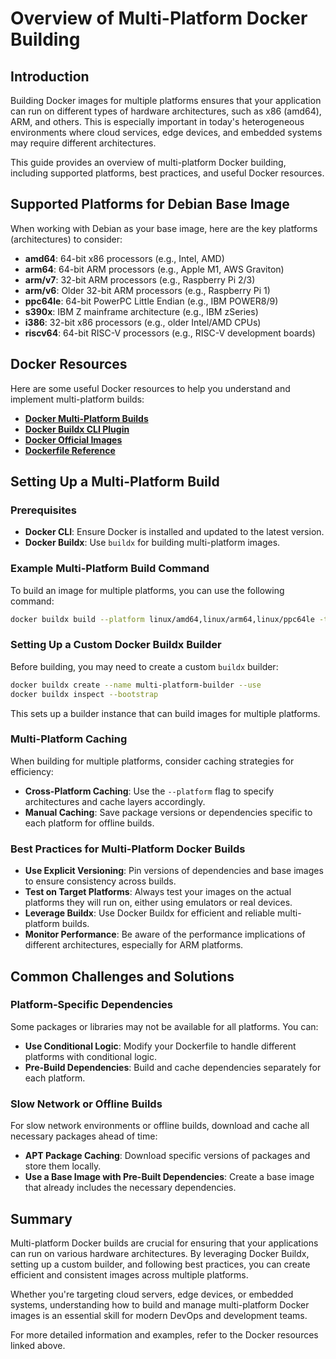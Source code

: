 # Overview of Multi-Platform Docker Building

## Introduction

Building Docker images for multiple platforms ensures that your application can run on different types of hardware architectures, such as x86 (amd64), ARM, and others. This is especially important in today's heterogeneous environments where cloud services, edge devices, and embedded systems may require different architectures.

This guide provides an overview of multi-platform Docker building, including supported platforms, best practices, and useful Docker resources.

## Supported Platforms for Debian Base Image

When working with Debian as your base image, here are the key platforms (architectures) to consider:

- **amd64**: 64-bit x86 processors (e.g., Intel, AMD)
- **arm64**: 64-bit ARM processors (e.g., Apple M1, AWS Graviton)
- **arm/v7**: 32-bit ARM processors (e.g., Raspberry Pi 2/3)
- **arm/v6**: Older 32-bit ARM processors (e.g., Raspberry Pi 1)
- **ppc64le**: 64-bit PowerPC Little Endian (e.g., IBM POWER8/9)
- **s390x**: IBM Z mainframe architecture (e.g., IBM zSeries)
- **i386**: 32-bit x86 processors (e.g., older Intel/AMD CPUs)
- **riscv64**: 64-bit RISC-V processors (e.g., RISC-V development boards)

## Docker Resources

Here are some useful Docker resources to help you understand and implement multi-platform builds:

- **[Docker Multi-Platform Builds](https://docs.docker.com/build/building/multi-platform/)**
- **[Docker Buildx CLI Plugin](https://docs.docker.com/buildx/working-with-buildx/)**
- **[Docker Official Images](https://docs.docker.com/docker-hub/official_images/)**
- **[Dockerfile Reference](https://docs.docker.com/engine/reference/builder/)**

## Setting Up a Multi-Platform Build

### Prerequisites

- **Docker CLI**: Ensure Docker is installed and updated to the latest version.
- **Docker Buildx**: Use `buildx` for building multi-platform images.

### Example Multi-Platform Build Command

To build an image for multiple platforms, you can use the following command:

```bash
docker buildx build --platform linux/amd64,linux/arm64,linux/ppc64le -t my-image:multi-arch .
```

### Setting Up a Custom Docker Buildx Builder

Before building, you may need to create a custom `buildx` builder:

```bash
docker buildx create --name multi-platform-builder --use
docker buildx inspect --bootstrap
```

This sets up a builder instance that can build images for multiple platforms.

### Multi-Platform Caching

When building for multiple platforms, consider caching strategies for efficiency:

- **Cross-Platform Caching**: Use the `--platform` flag to specify architectures and cache layers accordingly.
- **Manual Caching**: Save package versions or dependencies specific to each platform for offline builds.

### Best Practices for Multi-Platform Docker Builds

- **Use Explicit Versioning**: Pin versions of dependencies and base images to ensure consistency across builds.
- **Test on Target Platforms**: Always test your images on the actual platforms they will run on, either using emulators or real devices.
- **Leverage Buildx**: Use Docker Buildx for efficient and reliable multi-platform builds.
- **Monitor Performance**: Be aware of the performance implications of different architectures, especially for ARM platforms.

## Common Challenges and Solutions

### Platform-Specific Dependencies

Some packages or libraries may not be available for all platforms. You can:

- **Use Conditional Logic**: Modify your Dockerfile to handle different platforms with conditional logic.
- **Pre-Build Dependencies**: Build and cache dependencies separately for each platform.

### Slow Network or Offline Builds

For slow network environments or offline builds, download and cache all necessary packages ahead of time:

- **APT Package Caching**: Download specific versions of packages and store them locally.
- **Use a Base Image with Pre-Built Dependencies**: Create a base image that already includes the necessary dependencies.

## Summary

Multi-platform Docker builds are crucial for ensuring that your applications can run on various hardware architectures. By leveraging Docker Buildx, setting up a custom builder, and following best practices, you can create efficient and consistent images across multiple platforms.

Whether you're targeting cloud servers, edge devices, or embedded systems, understanding how to build and manage multi-platform Docker images is an essential skill for modern DevOps and development teams.

For more detailed information and examples, refer to the Docker resources linked above.


